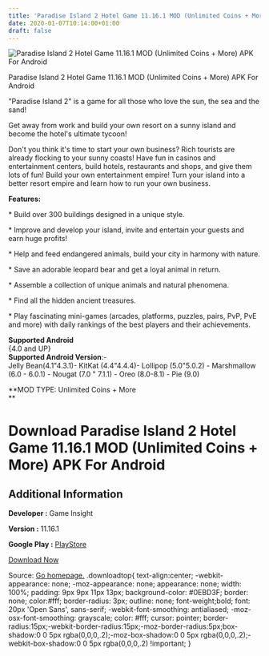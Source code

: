 ```yaml
---
title: 'Paradise Island 2 Hotel Game 11.16.1 MOD (Unlimited Coins + More) APK For Android'
date: 2020-01-07T10:14:00+01:00
draft: false
---
```


![Paradise Island 2 Hotel Game 11.16.1 MOD (Unlimited Coins + More) APK For Android](https://i1.wp.com/apkhome.net/wp-content/uploads/2020/01/Paradise-Island-2-Hotel-Game-11.16.1-MOD-Unlimited-Coins-More.png "Paradise Island 2 Hotel Game 11.16.1 MOD (Unlimited Coins + More) APK For Android")

  

Paradise Island 2 Hotel Game 11.16.1 MOD (Unlimited Coins + More) APK For Android

"Paradise Island 2" is a game for all those who love the sun, the sea and the sand!

Get away from work and build your own resort on a sunny island and become the hotel's ultimate tycoon!

Don't you think it's time to start your own business? Rich tourists are already flocking to your sunny coasts! Have fun in casinos and entertainment centers, build hotels, restaurants and shops, and give them lots of fun! Build your own entertainment empire! Turn your island into a better resort empire and learn how to run your own business.

**Features:**

\* Build over 300 buildings designed in a unique style.

\* Improve and develop your island, invite and entertain your guests and earn huge profits!

\* Help and feed endangered animals, build your city in harmony with nature.

\* Save an adorable leopard bear and get a loyal animal in return.

\* Assemble a collection of unique animals and natural phenomena.

\* Find all the hidden ancient treasures.

\* Play fascinating mini-games (arcades, platforms, puzzles, pairs, PvP, PvE and more) with daily rankings of the best players and their achievements.

**Supported Android**  
{4.0 and UP}  
**Supported Android Version**:-  
Jelly Bean(4.1"4.3.1)- KitKat (4.4"4.4.4)- Lollipop (5.0"5.0.2) - Marshmallow (6.0 - 6.0.1) - Nougat (7.0 " 7.1.1) - Oreo (8.0-8.1) - Pie (9.0)

**MOD TYPE: Unlimited Coins + More  
**

Download Paradise Island 2 Hotel Game 11.16.1 MOD (Unlimited Coins + More) APK For Android
==========================================================================================

Additional Information
----------------------

**Developer :** Game Insight

**Version :** 11.16.1

**Google Play :** [PlayStore](https://play.google.com/store/apps/details?id=com.gameinsight.gplay.island2)

  

[Download Now](https://store4app.co/post/paradise-island-2-hotel-game-11-16-1-mod-unlimited-coins-more-apk-for-android_1578388182)

  
Source: [Go homepage.](https://store4app.co/post/paradise-island-2-hotel-game-11-16-1-mod-unlimited-coins-more-apk-for-android_1578388182) .downloadtop{ text-align:center; -webkit-appearance: none; -moz-appearance: none; appearance: none; width: 100%; padding: 9px 9px 11px 13px; background-color: #0EBD3F; border: none; color:#fff; border-radius: 3px; outline: none; font-weight;bold; font: 20px 'Open Sans', sans-serif; -webkit-font-smoothing: antialiased; -moz-osx-font-smoothing: grayscale; color: #fff; cursor: pointer; border-radius:15px;-webkit-border-radius:15px;-moz-border-radius:5px;box-shadow:0 0 5px rgba(0,0,0,.2);-moz-box-shadow:0 0 5px rgba(0,0,0,.2);-webkit-box-shadow:0 0 5px rgba(0,0,0,.2) !important; }